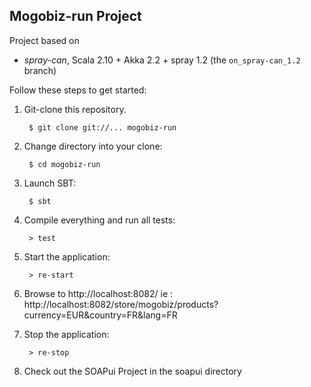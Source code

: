 ## Mogobiz-run Project

Project based on
* _spray-can_, Scala 2.10 + Akka 2.2 + spray 1.2 (the `on_spray-can_1.2` branch)

Follow these steps to get started:

1. Git-clone this repository.

        $ git clone git://... mogobiz-run

2. Change directory into your clone:

        $ cd mogobiz-run

3. Launch SBT:

        $ sbt

4. Compile everything and run all tests:

        > test

5. Start the application:

        > re-start

6. Browse to http://localhost:8082/
ie : http://localhost:8082/store/mogobiz/products?currency=EUR&country=FR&lang=FR

7. Stop the application:

        > re-stop

8. Check out the SOAPui Project in the soapui directory